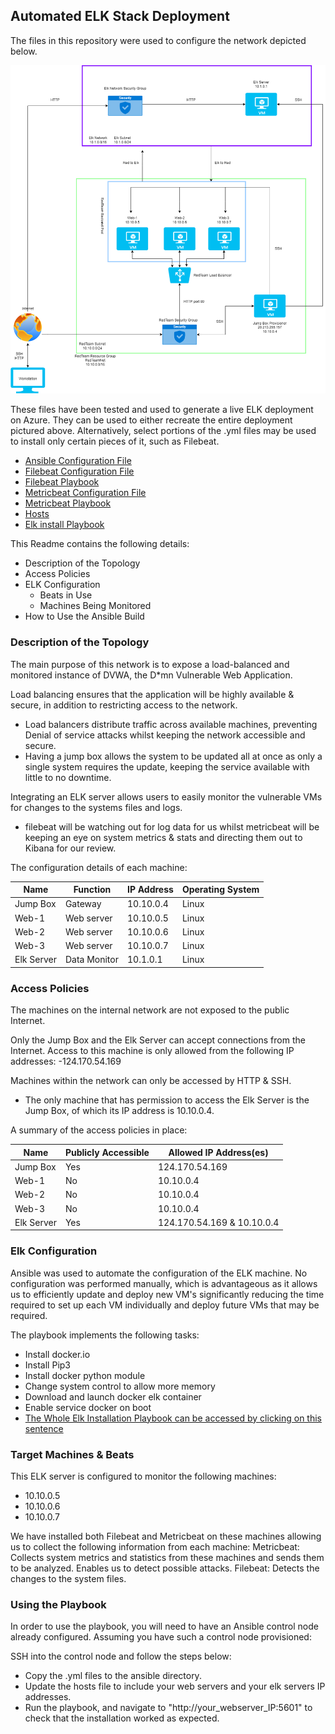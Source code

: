 ## Automated ELK Stack Deployment
 
The files in this repository were used to configure the network depicted below.
 
![Network_diagram](https://github.com/StaticTV/super-spoon/blob/main/Elk_Stack_Azure_VM_Project/Diagrams/AMIES%20Network_Diagram.drawio.png)
 
These files have been tested and used to generate a live ELK deployment on Azure. They can be used to either recreate the entire deployment pictured above. Alternatively, select portions of the .yml files may be used to install only certain pieces of it, such as Filebeat.
 
  - [Ansible Configuration File](https://github.com/StaticTV/super-spoon/blob/main/Elk_Stack_Azure_VM_Project/Ansible/Anisble_cfg/ansible.cfg)
  - [Filebeat Configuration File](https://github.com/StaticTV/super-spoon/blob/main/Elk_Stack_Azure_VM_Project/Ansible/Filebeat/filebeat-config.yml)
  - [Filebeat Playbook](https://github.com/StaticTV/super-spoon/blob/main/Elk_Stack_Azure_VM_Project/Ansible/Filebeat/filebeat-playbook.yml)
  - [Metricbeat Configuration File](https://github.com/StaticTV/super-spoon/blob/main/Elk_Stack_Azure_VM_Project/Ansible/MetricBeat/metricbeat-config.yml)
  - [Metricbeat Playbook](https://github.com/StaticTV/super-spoon/blob/main/Elk_Stack_Azure_VM_Project/Ansible/MetricBeat/metricbeat-playbook.yml)
  - [Hosts](https://github.com/StaticTV/super-spoon/blob/main/Elk_Stack_Azure_VM_Project/Ansible/hosts.yml)
  - [Elk install Playbook](https://github.com/StaticTV/super-spoon/blob/main/Elk_Stack_Azure_VM_Project/Ansible/install-elk.yml)
 
This Readme contains the following details:
- Description of the Topology
- Access Policies
- ELK Configuration
  - Beats in Use
  - Machines Being Monitored
- How to Use the Ansible Build
 
 
### Description of the Topology
 
The main purpose of this network is to expose a load-balanced and monitored instance of DVWA, the D*mn Vulnerable Web Application.
 
Load balancing ensures that the application will be highly available & secure, in addition to restricting access to the network.
- Load balancers distribute traffic across available machines, preventing Denial of service attacks whilst keeping the network accessible and secure.
-  Having a jump box allows the system to be updated all at once as only a single system requires the update, keeping the service available with little to no downtime.  
 
Integrating an ELK server allows users to easily monitor the vulnerable VMs for changes to the systems files and logs.
- filebeat will be watching out for log data for us whilst metricbeat will be keeping an eye on system metrics & stats and directing them out to Kibana for our review.
 
The configuration details of each machine:
 
| Name       | Function     | IP Address | Operating System |
|------------|--------------|------------|------------------|
| Jump Box   | Gateway      | 10.10.0.4  | Linux            |
| Web-1      | Web server   | 10.10.0.5  | Linux            |
| Web-2      | Web server   | 10.10.0.6  | Linux            |
| Web-3      | Web server   | 10.10.0.7  | Linux            |
| Elk Server | Data Monitor | 10.1.0.1   | Linux            |
 
### Access Policies
 
The machines on the internal network are not exposed to the public Internet.
 
Only the Jump Box and the Elk Server can accept connections from the Internet. Access to this machine is only allowed from the following IP addresses:
-124.170.54.169
 
Machines within the network can only be accessed by HTTP & SSH.
- The only machine that has permission to access the Elk Server is the Jump Box, of which its IP address is 10.10.0.4.
 
A summary of the access policies in place:
 
| Name       | Publicly Accessible | Allowed IP Address(es)     |
|------------|---------------------|----------------------------|
| Jump Box   | Yes                 | 124.170.54.169             |
| Web-1      | No                  | 10.10.0.4                  |
| Web-2      | No                  | 10.10.0.4                  |
| Web-3      | No                  | 10.10.0.4                  |
| Elk Server | Yes                 | 124.170.54.169 & 10.10.0.4 |
 
### Elk Configuration
 
Ansible was used to automate the configuration of the ELK machine. No configuration was performed manually, which is advantageous as it allows us to efficiently update and deploy new VM's significantly reducing the time required to set up each VM individually and deploy future VMs that may be required.
 
The playbook implements the following tasks:
- Install docker.io
- Install Pip3
- Install docker python module
- Change system control to allow more memory
- Download and launch docker elk container
- Enable service docker on boot
- [The Whole Elk Installation Playbook can be accessed by clicking on this sentence](https://github.com/StaticTV/super-spoon/blob/main/Elk_Stack_Azure_VM_Project/Ansible/install-elk.yml)
 
### Target Machines & Beats
This ELK server is configured to monitor the following machines:
- 10.10.0.5
- 10.10.0.6
- 10.10.0.7
 
We have installed both Filebeat and Metricbeat on these machines allowing us to collect the following information from each machine:
Metricbeat: Collects system metrics and statistics from these machines and sends them to be analyzed. Enables us to detect possible attacks.
Filebeat: Detects the changes to the system files.  
 
### Using the Playbook
In order to use the playbook, you will need to have an Ansible control node already configured. Assuming you have such a control node provisioned:
 
SSH into the control node and follow the steps below:
- Copy the .yml files to the ansible directory.
- Update the hosts file to include your web servers and your elk servers IP addresses.
- Run the playbook, and navigate to "http://your_webserver_IP:5601" to check that the installation worked as expected.
 
